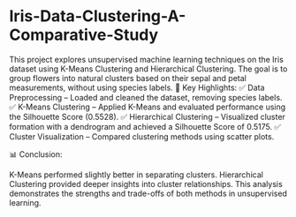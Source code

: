 # Iris-Data-Clustering-A-Comparative-Study
This project explores unsupervised machine learning techniques on the Iris dataset using K-Means Clustering and Hierarchical Clustering. The goal is to group flowers into natural clusters based on their sepal and petal measurements, without using species labels.
🔹 Key Highlights:
✅ Data Preprocessing – Loaded and cleaned the dataset, removing species labels.
✅ K-Means Clustering – Applied K-Means and evaluated performance using the Silhouette Score (0.5528).
✅ Hierarchical Clustering – Visualized cluster formation with a dendrogram and achieved a Silhouette Score of 0.5175.
✅ Cluster Visualization – Compared clustering methods using scatter plots.

📊 Conclusion:

K-Means performed slightly better in separating clusters.
Hierarchical Clustering provided deeper insights into cluster relationships.
This analysis demonstrates the strengths and trade-offs of both methods in unsupervised learning.

